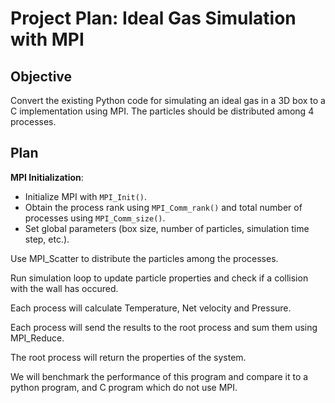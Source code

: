 # Project Plan: Ideal Gas Simulation with MPI

## Objective
Convert the existing Python code for simulating an ideal gas in a 3D box to a C implementation using MPI. The particles should be distributed among 4 processes.

## Plan

**MPI Initialization**:
  - Initialize MPI with `MPI_Init()`.
  - Obtain the process rank using `MPI_Comm_rank()` and total number of processes using `MPI_Comm_size()`.
  - Set global parameters (box size, number of particles, simulation time step, etc.).

Use MPI_Scatter to distribute the particles among the processes.

Run simulation loop to update particle properties and check if a collision with the wall has occured.

Each process will calculate Temperature, Net velocity and Pressure.

Each process will send the results to the root process and sum them using MPI_Reduce.

The root process will return the properties of the system.

We will benchmark the performance of this program and compare it to a python program, and C program which do not use MPI.
